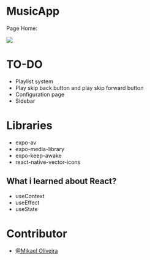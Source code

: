 # MusicApp

Page Home:

<img src="https://cdn.discordapp.com/attachments/701489669673844887/1119362476404916346/image.png"/>

# TO-DO

- Playlist system
- Play skip back button and play skip forward button
- Configuration page
- Sidebar

# Libraries

- expo-av
- expo-media-library
- expo-keep-awake
- react-native-vector-icons

## What i learned about React?

- useContext
- useEffect
- useState

# Contributor
- [@Mikael Oliveira](https://github.com/LordBluue3)
